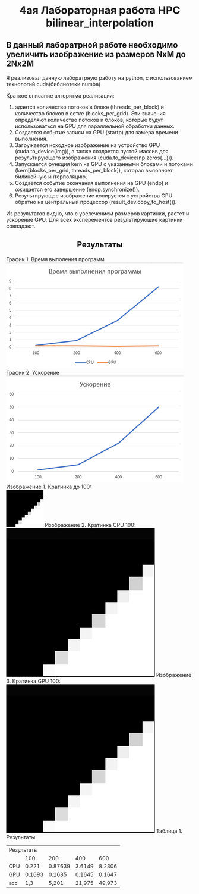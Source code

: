 <h1 align="center">4ая Лабораторная работа HPC bilinear_interpolation
 </h1>
<h2> В данный лаборатрной работе необходимо увеличить изображение из размеров NxM до 2Nx2M</h2>
<p>Я реализовал данную лаборатрную работу на python, с использованием технологий cuda(библиотеки numba)</p>
<p>Краткое описание алгоритма реализации:</p>
<ol>
	<li>адается количество потоков в блоке (threads_per_block) и количество блоков в сетке (blocks_per_grid). Эти значения определяют количество потоков и блоков, которые будут использоваться на GPU для параллельной обработки данных.</li>
	<li>Создается событие записи на GPU (startp) для замера времени выполнения.</li>
	<li>Загружается исходное изображение на устройство GPU (cuda.to_device(img)), а также создается пустой массив для результирующего изображения (cuda.to_device(np.zeros(...))).</li>
	<li>Запускается функция kern на GPU с указанными блоками и потоками (kern[blocks_per_grid, threads_per_block]), которая выполняет билинейную интерполяцию.</li>
	<li>Создается событие окончания выполнения на GPU (endp) и ожидается его завершение (endp.synchronize()).</li>
  <li>Результирующее изображение копируется с устройства GPU обратно на центральный процессор (result_dev.copy_to_host()).</li>
</ol>
<p>Из результатов видно, что с увелечением размеров картинки, растет и ускорение GPU. Для всех эксперементов результирующие картинки совпадают.</p>
<h2 align="center">Результаты</h2>
График 1. Время выполения программ
</br>
<img alt="График 1" src="Times.png">
График 2. Ускорение 
</br>
<img alt="График 3" src="ACC.png">
Изображение 1. Кратинка до 100:
</br>
<img alt="График 3" src="picture100.bmp">
Изображение 2. Кратинка CPU 100:
</br>
<img alt="График 3" src="picture_2xcpu200.bmp">
Изображение 3. Кратинка GPU 100:
</br>
<img alt="График 3" src="picture_2xgpu200.bmp">
Таблица 1. Результаты
<table>
	<tbody>
		<tr>
			<td colspan="7" aling="center">Результаты</td>
		</tr>
		<tr>
			<td></td>
			<td>100</td>
			<td>200 </td>
			<td>400 </td>
			<td>600</td>
		</tr>
		<tr>
			<td>CPU</td>
			<td>0.221</td>
			<td>0.87639</td>
			<td>3.6149</td>
			<td>8.2306</td>
		</tr>
		<tr>
			<td>GPU</td>
			<td>0.1693</td>
			<td>0.1685</td>
			<td>0.1645</td>
			<td>0.1647</td>
		</tr>
		<tr>
			<td>acc</td>
			<td>1,3</td>
			<td>5,201</td>
			<td>21,975</td>
			<td>49,973</td>
		</tr>
	</tbody>
</table>

